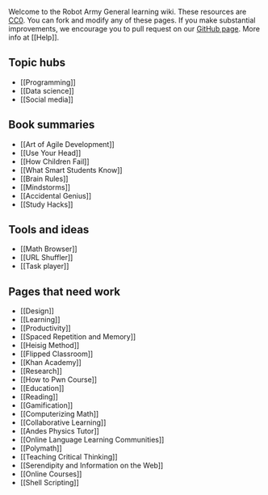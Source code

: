 Welcome to the Robot Army General learning wiki. These resources are [CC0](http://creativecommons.org/publicdomain/zero/1.0/). You can fork and modify any of these pages. If you make substantial improvements, we encourage you to pull request on our [GitHub page](https://github.com/robotarmygeneral/wiki). More info at [[Help]].

## Topic hubs

* [[Programming]]
* [[Data science]]
* [[Social media]]

## Book summaries

* [[Art of Agile Development]]
* [[Use Your Head]]
* [[How Children Fail]]
* [[What Smart Students Know]]
* [[Brain Rules]]
* [[Mindstorms]]
* [[Accidental Genius]]
* [[Study Hacks]]

## Tools and ideas

* [[Math Browser]]
* [[URL Shuffler]]
* [[Task player]]

## Pages that need work

* [[Design]]
* [[Learning]]
* [[Productivity]]
* [[Spaced Repetition and Memory]]
* [[Heisig Method]]
* [[Flipped Classroom]]
* [[Khan Academy]]
* [[Research]]
* [[How to Pwn Course]]
* [[Education]]
* [[Reading]]
* [[Gamification]]
* [[Computerizing Math]]
* [[Collaborative Learning]]
* [[Andes Physics Tutor]]
* [[Online Language Learning Communities]]
* [[Polymath]]
* [[Teaching Critical Thinking]]
* [[Serendipity and Information on the Web]]
* [[Online Courses]]
* [[Shell Scripting]]


